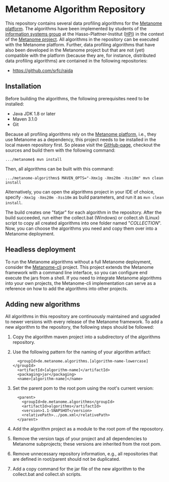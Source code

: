# Metanome Algorithm Repository

This repository contains several data profiling algorithms for the [Metanome platform](https://github.com/HPI-Information-Systems/Metanome). The algorithms have been implemented by students of the [information systems group](https://hpi.de/naumann) at the Hasso-Plattner-Institut ([HPI](http://www.hpi.de)) in the context of the [Metanome project](https://hpi.de/naumann/projects/data-profiling-and-analytics/metanome-data-profiling.html). All algorithms in the repository can be executed with the Metanome platform. Further, data profiling algorithms that have also been developed in the Metanome project but that are not (yet) compatible with the platform (because they are, for instance, distributed data profiling algorithms) are contained in the following repositories:

* https://github.com/srfc/raida

## Installation

Before building the algorithms, the following prerequisites need to be installed:

* Java JDK 1.8 or later
* Maven 3.1.0
* Git

Because all profiling algorithms rely on the [Metanome platform](https://github.com/HPI-Information-Systems/Metanome), i.e., they use Metanome as a dependency, this project needs to be installed in the local maven repository first. So please visit the [GitHub-page](https://github.com/HPI-Information-Systems/Metanome), checkout the sources and build them with the following command:
```
.../metanome$ mvn install
```

Then, all algorithms can be built with this command:
```
.../metanome-algorithms$ MAVEN_OPTS="-Xmx1g -Xms20m -Xss10m" mvn clean install

```

Alternatively, you can open the algorithms project in your IDE of choice, specify `-Xmx1g -Xms20m -Xss10m` as build parameters, and run it as `mvn clean install`. 

The build creates one "fatjar" for each algorithm in the repository. After the build succeeded, run either the collect.bat (Windows) or collect.sh (Linux) script to copy all created algorithms into one folder named "_COLLECTION_". Now, you can choose the algorithms you need and copy them over into a Metanome deployment.

## Headless deployment

To run the Metanome algorithms without a full Metanome deployment, consider the [Metanome-cli](https://github.com/sekruse/metanome-cli) project. This project extends the Metanome framework with a command line interface, so you can configure end execute the jars from a shell. If you need to integrate Metanome algorithms into your own projects, the Metanome-cli implementation can serve as a reference on how to add the algorithms into other projects.

## Adding new algorithms

All algorithms in this repository are continuously maintained and upgraded to newer versions with every release of the Metanome framework. To add a new algorithm to the repository, the following steps should be followed:

1. Copy the algorithm maven project into a subdirectory of the algorithms repository.
1. Use the following pattern for the naming of your algorithm artifact:

    ```
      <groupId>de.metanome.algorithms.[algorithm-name-lowercase]</groupId>
      <artifactId>[algorithm-name]</artifactId>
      <packaging>jar</packaging>
      <name>[algorithm-name]</name>
    ```
1. Set the parent pom to the root pom using the root's current version:

    ```
      <parent>
        <groupId>de.metanome.algorithms</groupId>
        <artifactId>algorithms</artifactId>
        <version>1.1-SNAPSHOT</version>
        <relativePath>../pom.xml</relativePath>
      </parent>
    ```
1. Add the algorithm project as a module to the root pom of the reposotory.
1. Remove the version tags of your project and all dependencies to Metanome subprojects; these versions are inherited from the root pom.
1. Remove unnecessary repository information, e.g., all repositories that are defined in root/parent should not be duplicated.
1. Add a copy command for the jar file of the new algorithm to the collect.bat and collect.sh scripts.
